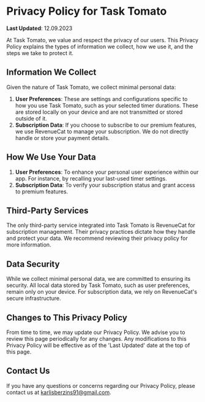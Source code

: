 # Privacy Policy for Task Tomato

**Last Updated**: 12.09.2023

At Task Tomato, we value and respect the privacy of our users. This Privacy Policy explains the types of information we collect, how we use it, and the steps we take to protect it.

## Information We Collect

Given the nature of Task Tomato, we collect minimal personal data:

1. **User Preferences**: These are settings and configurations specific to how you use Task Tomato, such as your selected timer durations. These are stored locally on your device and are not transmitted or stored outside of it.
2. **Subscription Data**: If you choose to subscribe to our premium features, we use RevenueCat to manage your subscription. We do not directly handle or store your payment details.

## How We Use Your Data

1. **User Preferences**: To enhance your personal user experience within our app. For instance, by recalling your last-used timer settings.
2. **Subscription Data**: To verify your subscription status and grant access to premium features.

## Third-Party Services

The only third-party service integrated into Task Tomato is RevenueCat for subscription management. Their privacy practices dictate how they handle and protect your data. We recommend reviewing their privacy policy for more information.

## Data Security

While we collect minimal personal data, we are committed to ensuring its security. All local data stored by Task Tomato, such as user preferences, remain only on your device. For subscription data, we rely on RevenueCat's secure infrastructure.

## Changes to This Privacy Policy

From time to time, we may update our Privacy Policy. We advise you to review this page periodically for any changes. Any modifications to this Privacy Policy will be effective as of the 'Last Updated' date at the top of this page.

## Contact Us

If you have any questions or concerns regarding our Privacy Policy, please contact us at karlisberzins91@gmail.com.